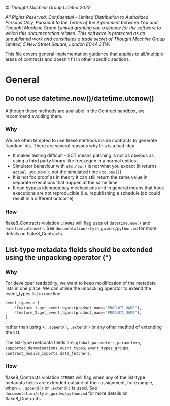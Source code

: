 _© Thought Machine Group Limited 2022_

_All Rights Reserved. Confidential - Limited Distribution to Authorized Persons Only, Pursuant to the Terms of the Agreement between You and Thought Machine Group Limited granting you a licence for the software to which this documentation relates. This software is protected as an unpublished work and constitutes a trade secret of Thought Machine Group Limited, 5 New Street Square, London EC4A 3TW._

This file covers general implementation guidance that applies to all/multiple areas of contracts and doesn't fit in other specific sections.

# General

## Do not use datetime.now()/datetime.utcnow()

Although these methods are available in the Contract sandbox, we recommend avoiding them.

### Why

We are often tempted to use these methods inside contracts to generate ‘random’ ids. There are several reasons why this is a bad idea

* It makes testing difficult - SCT means patching is not as obvious as using a third party library like freezegun in a normal unittest
* Simulator behaviour with `utc.now()` is not what you expect (it returns `actual utc.now()`, not the simulated time `utc.now()`)
* It is not foolproof as in theory it can still return the same value in separate executions that happen at the same time
* It can bypass idempotency mechanisms and in general means that hook executions are not reproducible (i.e. republishing a schedule job could result in a different outcome)

### How

flake8_Contracts violation `CTR001` will flag uses of `datetime.now()` and `datetime.utcnow()`. See `documentation/style_guides/python.md` for more details on flake8_Contracts.

## List-type metadata fields should be extended using the unpacking operator (*)

### Why

For developer readability, we want to keep modification of the metadata lists in one place. We can utilise the unpacking operator to extend the event_types list in one line:

```python
event_types = [
    *feature_1.get_event_types(product_name="PRODUCT_NAME"),
    *feature_2.get_event_types(product_name="PRODUCT_NAME"),
]
```

rather than using `+`, `.append()`, `.extend()` or any other method of extending the list.

The list-type metadata fields are: `global_parameters`, `parameters`, `supported_denominations`, `event_types`, `event_types_groups`, `contract_module_imports`, `data_fetchers`.

### How

flake8_Contracts violation `CTR002` will flag when any of the list-type metadata fields are extended outside of their assignment, for example, when `+`, `.append()` or `.extend()` is used. See `documentation/style_guides/python.md` for more details on flake8_Contracts.
